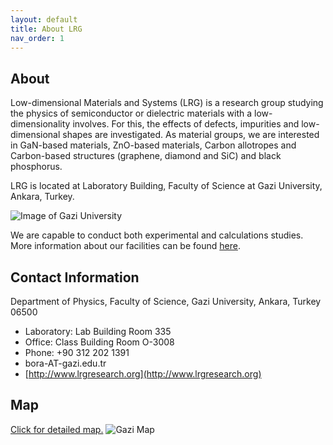 ```yaml
---
layout: default
title: About LRG
nav_order: 1
---
```

## About

Low-dimensional Materials and Systems (LRG) is a research group studying the physics of semiconductor or dielectric materials with a low-dimensionality involves. For this, the effects of defects, impurities and low-dimensional shapes are investigated. As material groups, we are interested in GaN-based materials, ZnO-based materials, Carbon allotropes and Carbon-based structures (graphene, diamond and SiC) and black phosphorus. 

LRG is located at Laboratory Building, Faculty of Science at Gazi University, Ankara, Turkey.

![Image of Gazi University](../../assets/images/gazi.png)

We are capable to conduct both experimental and calculations studies. More information about our facilities can be found [here](facilities.md).

## Contact Information

Department of Physics, Faculty of Science, Gazi University, Ankara, Turkey 06500
* Laboratory: Lab Building Room 335
* Office: Class Building Room O-3008
* Phone: +90 312 202 1391
* bora-AT-gazi.edu.tr
* [http://www.lrgresearch.org](http://www.lrgresearch.org)

## Map
[Click for detailed map.](https://www.openstreetmap.org/#map=16/39.9378/32.8159)
![Gazi Map](../../assets/images/map.png)
